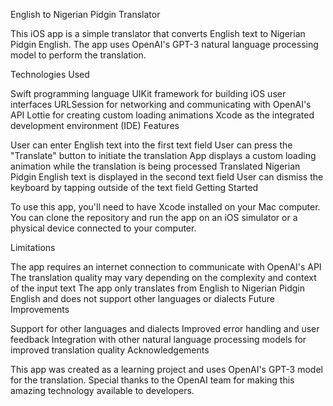 English to Nigerian Pidgin Translator

This iOS app is a simple translator that converts English text to Nigerian Pidgin English. The app uses OpenAI's GPT-3 natural language processing model to perform the translation.

Technologies Used

Swift programming language
UIKit framework for building iOS user interfaces
URLSession for networking and communicating with OpenAI's API
Lottie for creating custom loading animations
Xcode as the integrated development environment (IDE)
Features

User can enter English text into the first text field
User can press the "Translate" button to initiate the translation
App displays a custom loading animation while the translation is being processed
Translated Nigerian Pidgin English text is displayed in the second text field
User can dismiss the keyboard by tapping outside of the text field
Getting Started

To use this app, you'll need to have Xcode installed on your Mac computer. You can clone the repository and run the app on an iOS simulator or a physical device connected to your computer.

Limitations

The app requires an internet connection to communicate with OpenAI's API
The translation quality may vary depending on the complexity and context of the input text
The app only translates from English to Nigerian Pidgin English and does not support other languages or dialects
Future Improvements

Support for other languages and dialects
Improved error handling and user feedback
Integration with other natural language processing models for improved translation quality
Acknowledgements

This app was created as a learning project and uses OpenAI's GPT-3 model for the translation. Special thanks to the OpenAI team for making this amazing technology available to developers.
